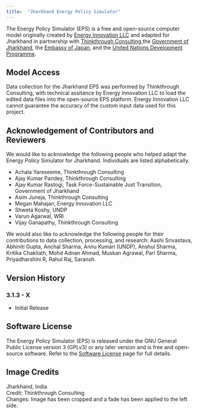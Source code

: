 ```yaml
---
title:  "Jharkhand Energy Policy Simulator"
---
```


The Energy Policy Simulator (EPS) is a free and open-source computer model originally created by [Energy Innovation LLC](https://energyinnovation.org/) and adapted for Jharkhand in partnership with [Thinkthrough Consulting](https://www.ttcglocal.com/),the [Government of Jharkhand](https://www.justtransition-jharkhand.in/), the [Embassy of Japan](https://www.in.emb-japan.go.jp/itprtop_en/index.html),  and the [United Nations Development Programme](https://www.undp.org/india).

## Model Access
Data collection for the Jharkhand EPS was performed by Thinkthrough Consulting, with technical assitance by Energy Innovation LLC to load the edited data files into the open-source EPS platform. Energy Innovation LLC cannot guarantee the accuracy of the custom input data used for this project.

## Acknowledgement of Contributors and Reviewers
We would like to acknowledge the following people who helped adapt the Energy Policy Simulator for Jharkhand.  Individuals are listed alphabetically.

* Achala Yareseeme, Thinkthrough Consulting
* Ajay Kumar Pandey, Thinkthrough Consulting
* Ajay Kumar Rastogi, Task Force-Sustainable Just Transition, Government of Jharkhand
* Asim Juneja, Thinkthrough Consulting
* Megan Mahajan, Energy Innovation LLC
* Shweta Koshy, UNDP
* Varun Agarwal, WRI
* Vijay Ganapathy, Thinkthrough Consulting

We would also like to acknowledge the following people for their contributions to data collection, processing, and research: Aashi Srivastava, Abhiniti Gupta, Anchal Sharma, Annu Kumari (UNDP), Anshul Sharma, Kritika Chakliath, Mohd Adnan Ahmad, Muskan Agrawal, Pari Sharma, Priyadharshini R, Rahul Raj, Saransh.

## Version History

### **3.1.3 - X**

* Initial Release

## Software License

The Energy Policy Simulator (EPS) is released under the GNU General Public License version 3 (GPLv3) or any later version and is free and open-source software.  Refer to the [Software License](../software-license) page for full details.

## Image Credits
Jharkhand, India<br/>
Credit: Thinkthrough Consulting<br/>
Changes: Image has been cropped and a fade has been applied to the left side.<br/>
